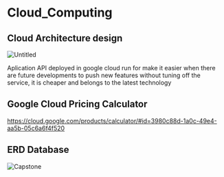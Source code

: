 # Cloud_Computing

## Cloud Architecture design
![Untitled](https://user-images.githubusercontent.com/96034033/173257058-1f7c2e0a-c3b6-40e9-b720-ed3d2b351005.png)

Aplication API deployed in google cloud run for make it easier when there are future developments to push new features without tuning off the service, it is cheaper and belongs to the latest technology

## Google Cloud Pricing Calculator
https://cloud.google.com/products/calculator/#id=3980c88d-1a0c-49e4-aa5b-05c6a6f4f520

## ERD Database
![Capstone](https://user-images.githubusercontent.com/96034033/173257188-75e12591-a14a-491e-92cf-d2ef7be70897.png)
